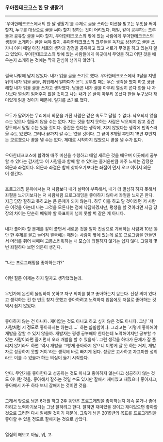 ### 우아한테크코스 한 달 생활기

---

 \`우아한테크코스에서의 한 달 생활기\`를 주제로 글을 쓰라는 미션을 받고는 무엇을 써야 할지, 누구를 대상으로 글을 써야 할지 정하는 것이 어려웠다. 매일, 같이 공부하는 크루들과 공유할 글을 써야 할지, 우아한테크코스의 밖에 있는 사람에게 우아한테크코스의 생활을 소개하는 글을 써야 할지. 우아한테크코스의 크루들을 독자로 상정하고 글을 쓰자니 이미 매일 아침 서로의 생각과 감정을 공유하고 있고 서로가 무엇을 하고 있는지 알고 있었다. 우아한테크코스의 밖에 있는 사람들에게 이곳에서 무엇을 하고 어떤 것을 배우는지 소개하는 것에는 딱히 관심이 생기지 않았다.   
<br>

 결국 나밖에 남지 않았다. 내가 읽을 글을 쓰기로 했다. 우아한테크코스에서 3달을 지낸 뒤의 내가 읽을 글을, 취업해서 일하다가 문득 공부할 때는 무슨 생각을 했지 하고 궁금해할 내가 읽을 글을 쓰자고 생각했다. 남들은 내가 글을 아무리 열심히 쓴다 한들 나 자신보다 열심히 읽어주지 않을 것이고 나는 내가 쓴 글이 아무리 못났다 한들 누구보다 재미있게 읽을 것이기 때문에. 일기를 쓰기로 했다.   
<br>


 모두가 달려가는 무리에서 의문을 가진 사람은 같은 속도로 달릴 수 없다. 낙오되지 않을 수는 있으나 힘들지 않을 수는 없다. 지는 것을 참지 못하는 사람은 낙오되지 않고 중간 정도에서 달릴 수는 있을 것이다. 중간은 한다는 생각에, 지지 않았다는 생각에 만족스러울 수도 있겠다. 그러나 끝까지 갈 수는 없을 것이다. 그 끝이 8개월 후인지 18년 후인지는 모르겠으나 끝을 낼 수는 없다. 제대로 시작하지 않았으니 끝을 낼 수가 없다.  
<br>


 우아한테크코스에 합격해 매주 미션을 수행하고 매일 새로운 것을 배우며 이곳에서 공부할 수 있다는 감사함과 이 사람들과 함께 할 수 있다는 즐거움만큼 자주 느끼는 감정은 의문과 좌절이다. 의문과 좌절은 함께 찾아오기보다는 좌절이 먼저 오고 이어서 의문이 생긴다.  
<br>


 프로그래밍 분야에서는 저 사람보다 내가 실력이 부족해서, 내가 더 열심히 하지 못해서 좌절을 느끼기보다는 저 사람처럼 프로그래밍을 좋아하지 않아서 좌절을 느끼곤 한다. 지금 당장 잘하고 못하고는 큰 문제가 되지 않는다. 하루 이틀 하고 말 것이라면 저 사람은 이것을 아는데 나는 그것을 모른다는 점에 낙담하겠지만, 평생을 할 것이라면 지금 당장의 차이는 단순히 메워야 할 목표이지 넘지 못할 벽 같은 게 아니다.  
<br>


 내가 풀어야 할 문제를 같이 풀면서 새로운 것을 알아 진심으로 기뻐하는 사람과 10년 동안 한 주제를 물고 늘어져 결국에는 깨닫는 사람이 옆에 있는데 로또 프로그램을 만들면서 머리를 쥐어 싸매며 고통스러워하는 내 모습에 좌절하지 않기는 쉽지 않다. 그렇게 몇 번 좌절하다 보면 의문이 생긴다.   
<br>


"나는 프로그래밍을 좋아하는가?"  
<br>


이런 질문 이제는 하지 말자고 생각했었는데.  
<br>


 무언가에 온전히 몰입하지 못하고 자꾸 의미를 찾고 좋아하는지 묻는다. 진정 의미 있다고 생각하는 건 한 번도 찾지 못했고 좋아하려고 노력하지 않음에도 저절로 좋아하는 것 역시 쉽지 않았다.  
<br>


 좋아하지 않는 건 아니다. 재미없는 것도 아니고 하고 싶지 않은 것도 아니다. 그냥 \`저 사람처럼 저 정도로 좋아하지는 않는데….\` 하는 씁쓸함이다. 그리고는 \`저렇게 좋아해야 개발을 잘할 수 있지 않을까. 개발자는 평생 공부해야 한다는데 노력해야지만 공부할 수 있는 사람이라면 즐기면서 오래 개발을 할 수 있을까\`. 그런 생각을 하다가 문제가 잘 풀리지 않기라도 하면 \`역시 개발을 그렇게 좋아하지 않으니 이렇게 잘 못 하는 거지, 개발자로 성공하지 못할 거야`라는 생각에 바로 빠지게 된다. 성공은 고사하고 자그마한 성취라도 이룰 수 있을까 하는 의심이 들기 시작한다.  
<br>


 안다. 무언가를 좋아한다고 성공하는 것도 아니고 좋아하지 않는다고 성공하지 않는 것도 아니란 것을. 좋아해서 잘하는 것일 수도 있지만 잘해서 재미있고 재밌으니 좋아지고, 좋아해서 자꾸 하다 보니 잘해지는 것이란 것을.  
<br>


 그래서 앞으로 남은 6개월 하고 2주 동안은 프로그래밍을 좋아하는지 계속 묻거나 좋아하려고 노력하기보다는 그냥 잘하려고 한다. 잘하면 재미있을 것이고 재미있으면 좋아할 것으로 그러면 다시 잘해질 것이기 때문에. 그렇게 남은 2019년의 목표를 프로그래밍을 좋아할 수 있을 정도로 잘해지는 것으로 삼았다.  
<br>


열심히 해보고 아님, 뭐, 고.  
